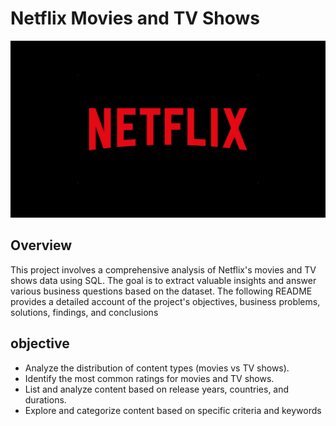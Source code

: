 # Netflix Movies and TV Shows 
![Netflix Logo](https://raw.githubusercontent.com/sourav2208/Netflix_sql_project/refs/heads/main/05cItXL96l4LE9n02WfDR0h-5.webp)
## Overview
This project involves a comprehensive analysis of Netflix's movies and TV shows data using SQL. The goal is to extract valuable insights and answer various business questions based on the dataset. The following README provides a detailed account of the project's objectives, business problems, solutions, findings, and conclusions


## objective


* Analyze the distribution of content types (movies vs TV shows). 
* Identify the most common ratings for movies and TV shows. 
* List and analyze content based on release years, countries, and durations. 
* Explore and categorize content based on specific criteria and keywords
